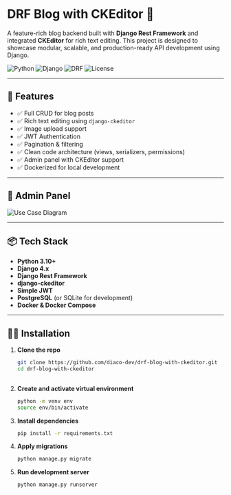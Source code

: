 # DRF Blog with CKEditor 📝

A feature-rich blog backend built with **Django Rest Framework** and integrated **CKEditor** for rich text editing. This project is designed to showcase modular, scalable, and production-ready API development using Django.

![Python](https://img.shields.io/badge/python-3.10-blue)
![Django](https://img.shields.io/badge/django-4.2-green)
![DRF](https://img.shields.io/badge/DRF-3.14-orange)
![License](https://img.shields.io/github/license/YOUR_USERNAME/drf-blog-with-ckeditor)

---

## 🚀 Features

- ✅ Full CRUD for blog posts
- ✅ Rich text editing using `django-ckeditor`
- ✅ Image upload support
- ✅ JWT Authentication
- ✅ Pagination & filtering
- ✅ Clean code architecture (views, serializers, permissions)
- ✅ Admin panel with CKEditor support
- ✅ Dockerized for local development

---

## 📸 Admin Panel

![Use Case Diagram](img.png)

---

## 📦 Tech Stack

- **Python 3.10+**
- **Django 4.x**
- **Django Rest Framework**
- **django-ckeditor**
- **Simple JWT**
- **PostgreSQL** (or SQLite for development)
- **Docker & Docker Compose**

---

## 🧑‍💻 Installation

1. **Clone the repo**
   ```bash
   git clone https://github.com/diaco-dev/drf-blog-with-ckeditor.git 
   cd drf-blog-with-ckeditor
  
2. **Create and activate virtual environment**
   ```bash
   python -m venv env
   source env/bin/activate
     ```
3. **Install dependencies**
   ```bash
   pip install -r requirements.txt
   ```
4. **Apply migrations**
   ```bash
   python manage.py migrate
   ```
5. **Run development server**
   ```bash
   python manage.py runserver
   ```
